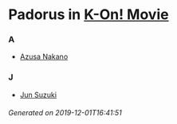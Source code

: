 # Padorus in [K-On! Movie](https://myanimelist.net/anime/9617/K-On_Movie)

### A
* [Azusa Nakano](https://github.com/shadow578/Padoru-Padoru/blob/master/table-of-contents/characters/AzusaNakano.md)

### J
* [Jun Suzuki](https://github.com/shadow578/Padoru-Padoru/blob/master/table-of-contents/characters/JunSuzuki.md)

###### Generated on 2019-12-01T16:41:51
